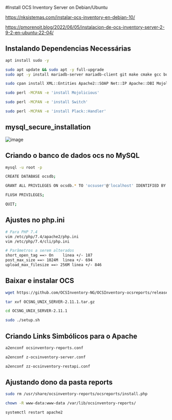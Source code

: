 #Install OCS Inventory Server on Debian/Ubuntu

https://nksistemas.com/instalar-ocs-inventory-en-debian-10/

https://pmorenoit.blog/2022/06/05/instalacion-de-ocs-inventory-server-2-9-2-en-ubuntu-22-04/

## Instalando Dependencias Necessárias
```sh
apt install sudo -y

sudo apt update && sudo apt -y full-upgrade
sudo apt -y install mariadb-server mariadb-client git make cmake gcc build-essential apache2 libapache2-mod-perl2 libapache-dbi-perl libapache-db-perl libapache2-mod-php php php-zip php-pclzip php-gd php-mysql php-soap php-curl php-json php-xml php-mbstring perl libxml-simple-perl libcompress-zlib-perl libdbi-perl libdbd-mysql-perl libnet-ip-perl libsoap-lite-perl libio-compress-perl libapache2-mod-perl2-dev libarchive-zip-perl libmojolicious-perl libplack-perl libswitch-perl php7.4-curl php7.4-gd php7.4-mbstring php7.4-xml php-xmlrpc software-properties-common ca-certificates lsb-release apt-transport-https

sudo cpan install XML::Entities Apache2::SOAP Net::IP Apache::DBI Mojolicious Switch Plack::Handler Archive::Zip

sudo perl -MCPAN -e 'install Mojolicious'

sudo perl -MCPAN -e 'install Switch'

sudo perl -MCPAN -e 'install Plack::Handler'
```

## mysql_secure_installation

![image](https://user-images.githubusercontent.com/10979090/208107935-70eadcf0-aa37-47ad-87a7-d43bee8a39d1.png)

## Criando o banco de dados ocs no MySQL
```sh
mysql -u root -p

CREATE DATABASE ocsdb;

GRANT ALL PRIVILEGES ON ocsdb.* TO 'ocsuser'@'localhost' IDENTIFIED BY 'ocspassword';

FLUSH PRIVILEGES;

QUIT;
```

## Ajustes no php.ini
```sh
# Para PHP 7.4
vim /etc/php/7.4/apache2/php.ini 
vim /etc/php/7.4/cli/php.ini

# Parâmetros a serem alterados
short_open_tag ==> On    linea +/- 187
post_max_size ==> 1024M  linea +/- 694
upload_max_filesize ==> 256M linea +/- 846
```

## Baixar e instalar OCS
```sh
wget https://github.com/OCSInventory-NG/OCSInventory-ocsreports/releases/download/2.11.1/OCSNG_UNIX_SERVER-2.11.1.tar.gz

tar xvf OCSNG_UNIX_SERVER-2.11.1.tar.gz

cd OCSNG_UNIX_SERVER-2.11.1

sudo ./setup.sh
```

## Criando Links Simbólicos para o Apache
```sh
a2enconf ocsinventory-reports.conf

a2enconf z-ocsinventory-server.conf

a2enconf zz-ocsinventory-restapi.conf
```

## Ajustando dono da pasta reports
```sh
sudo rm /usr/share/ocsinventory-reports/ocsreports/install.php

chown -R www-data:www-data /var/lib/ocsinventory-reports/

systemctl restart apache2
```
